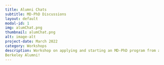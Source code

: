 ```yaml
---
title: Alumni Chats
subtitle: MD-PhD Discussions
layout: default
modal-id: 1
img: alumChat.png
thumbnail: alumChat.png
alt: image-alt
project-date: March 2022
category: Workshops
description: Workshop on applying and starting an MD-PhD program from a UC
Berkeley Alumni!
---
```

